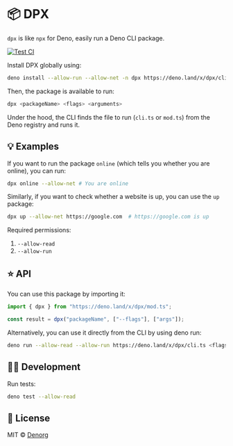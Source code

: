 # 📦 DPX

`dpx` is like `npx` for Deno, easily run a Deno CLI package.

[![Test CI](https://github.com/denorg/dpx/workflows/Test%20CI/badge.svg)](https://github.com/denorg/dpx/actions)

Install DPX globally using:

```bash
deno install --allow-run --allow-net -n dpx https://deno.land/x/dpx/cli.ts
```

Then, the package is available to run:

```bash
dpx <packageName> <flags> <arguments>
```

Under the hood, the CLI finds the file to run (`cli.ts` or `mod.ts`) from the Deno registry and runs it.

## 💡 Examples

If you want to run the package `online` (which tells you whether you are online), you can run:

```bash
dpx online --allow-net # You are online
```

Similarly, if you want to check whether a website is up, you can use the `up` package:

```bash
dpx up --allow-net https://google.com  # https://google.com is up
```

Required permissions:

1. `--allow-read`
2. `--allow-run`

## ⭐ API

You can use this package by importing it:

```ts
import { dpx } from "https://deno.land/x/dpx/mod.ts";

const result = dpx("packageName", ["--flags"], ["args"]);
```

Alternatively, you can use it directly from the CLI by using deno run:

```bash
deno run --allow-read --allow-run https://deno.land/x/dpx/cli.ts <flags> <packageName> <arguments>
```

## 👩‍💻 Development

Run tests:

```bash
deno test --allow-read
```

## 📄 License

MIT © [Denorg](https://den.org.in)
